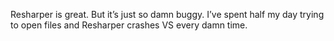 <!--
id: 250170934
link: http://kevinisom.info/post/250170934/resharper-is-great-but-its-just-so-damn-buggy
slug: resharper-is-great-but-its-just-so-damn-buggy
date: Fri Nov 20 2009 13:25:25 GMT+1300 (NZDT)
raw: {"blog_name":"kevinisom","id":250170934,"post_url":"http://kevinisom.info/post/250170934/resharper-is-great-but-its-just-so-damn-buggy","slug":"resharper-is-great-but-its-just-so-damn-buggy","type":"text","date":"2009-11-20 00:25:25 GMT","timestamp":1258676725,"state":"published","format":"html","reblog_key":"cUi8uNPH","tags":[],"short_url":"http://tmblr.co/Zw68YyEwKus","highlighted":[],"feed_item":"http://twitter.com/kev_nz/statuses/5872993347","from_feed_id":"650289","note_count":0,"title":null,"body":"<p>Resharper is great. But it&#8217;s just so damn buggy. I&#8217;ve spent half my day trying to open files and Resharper crashes VS every damn time.</p>"}
publish: 2009-11-020
tags: 
title: null
-->


Resharper is great. But it’s just so damn buggy. I’ve spent half my day
trying to open files and Resharper crashes VS every damn time.


